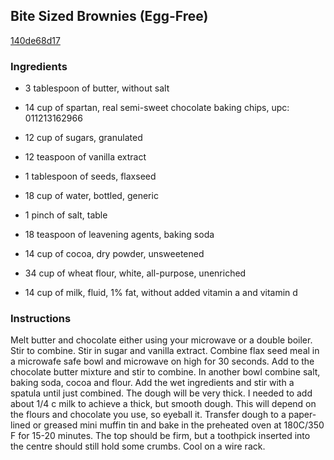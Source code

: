 ## Bite Sized Brownies (Egg-Free)

[140de68d17](http://www.food.com/recipe/bite-sized-brownies-egg-free-490067)

### Ingredients

 - 3 tablespoon of butter, without salt

 - 14 cup of spartan, real semi-sweet chocolate baking chips, upc: 011213162966

 - 12 cup of sugars, granulated

 - 12 teaspoon of vanilla extract

 - 1 tablespoon of seeds, flaxseed

 - 18 cup of water, bottled, generic

 - 1 pinch of salt, table

 - 18 teaspoon of leavening agents, baking soda

 - 14 cup of cocoa, dry powder, unsweetened

 - 34 cup of wheat flour, white, all-purpose, unenriched

 - 14 cup of milk, fluid, 1% fat, without added vitamin a and vitamin d

### Instructions

Melt butter and chocolate either using your microwave or a double boiler. Stir to combine. Stir in sugar and vanilla extract. Combine flax seed meal in a microwafe safe bowl and microwave on high for 30 seconds. Add to the chocolate butter mixture and stir to combine. In another bowl combine salt, baking soda, cocoa and flour. Add the wet ingredients and stir with a spatula until just combined. The dough will be very thick. I needed to add about 1/4 c milk to achieve a thick, but smooth dough. This will depend on the flours and chocolate you use, so eyeball it. Transfer dough to a paper-lined or greased mini muffin tin and bake in the preheated oven at 180C/350 F for 15-20 minutes. The top should be firm, but a toothpick inserted into the centre should still hold some crumbs. Cool on a wire rack.